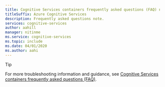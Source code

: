 ```yaml
---
title: Cognitive Services containers frequently asked questions (FAQ) note
titleSuffix: Azure Cognitive Services
description: Frequently asked questions note.
services: cognitive-services
author: aahill
manager: nitinme
ms.service: cognitive-services
ms.topic: include
ms.date: 04/01/2020
ms.author: aahi
---
```


> [!TIP]
> For more troubleshooting information and guidance, see [Cognitive Services containers frequently asked questions (FAQ)](../container-faq.yml).
